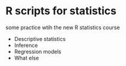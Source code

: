 # R scripts for statistics

some practice wtih the new R statistics course

* Descriptive statistics
* Inference
* Regression models
* What else
